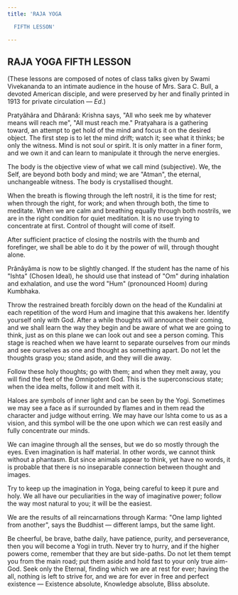 ```yaml
---
title: 'RAJA YOGA

  FIFTH LESSON'

---
```





  

## RAJA YOGA FIFTH LESSON

(These lessons are composed of notes of class talks given by Swami
Vivekananda to an intimate audience in the house of Mrs. Sara C. Bull, a
devoted American disciple, and were preserved by her and finally printed
in 1913 for private circulation — *Ed*.)

Pratyâhâra and Dhâranâ: Krishna says, "All who seek me by whatever means
will reach me", "All must reach me." Pratyahara is a gathering toward,
an attempt to get hold of the mind and focus it on the desired object.
The first step is to let the mind drift; watch it; see what it thinks;
be only the witness. Mind is not soul or spirit. It is only matter in a
finer form, and we own it and can learn to manipulate it through the
nerve energies.

The body is the objective view of what we call mind (subjective). We,
the Self, are beyond both body and mind; we are "Atman", the eternal,
unchangeable witness. The body is crystallised thought.

When the breath is flowing through the left nostril, it is the time for
rest; when through the right, for work; and when through both, the time
to meditate. When we are calm and breathing equally through both
nostrils, we are in the right condition for quiet meditation. It is no
use trying to concentrate at first. Control of thought will come of
itself.

After sufficient practice of closing the nostrils with the thumb and
forefinger, we shall be able to do it by the power of will, through
thought alone.

Prânâyâma is now to be slightly changed. If the student has the name of
his "Ishta" (Chosen Ideal), he should use that instead of "Om" during
inhalation and exhalation, and use the word "Hum" (pronounced Hoom)
during Kumbhaka.

Throw the restrained breath forcibly down on the head of the Kundalini
at each repetition of the word Hum and imagine that this awakens her.
Identify yourself only with God. After a while thoughts will announce
their coming, and we shall learn the way they begin and be aware of what
we are going to think, just as on this plane we can look out and see a
person coming. This stage is reached when we have learnt to separate
ourselves from our minds and see ourselves as one and thought as
something apart. Do not let the thoughts grasp you; stand aside, and
they will die away.

Follow these holy thoughts; go with them; and when they melt away, you
will find the feet of the Omnipotent God. This is the superconscious
state; when the idea melts, follow it and melt with it.

Haloes are symbols of inner light and can be seen by the Yogi. Sometimes
we may see a face as if surrounded by flames and in them read the
character and judge without erring. We may have our Ishta come to us as
a vision, and this symbol will be the one upon which we can rest easily
and fully concentrate our minds.

We can imagine through all the senses, but we do so mostly through the
eyes. Even imagination is half material. In other words, we cannot think
without a phantasm. But since animals appear to think, yet have no
words, it is probable that there is no inseparable connection between
thought and images.

Try to keep up the imagination in Yoga, being careful to keep it pure
and holy. We all have our peculiarities in the way of imaginative power;
follow the way most natural to you; it will be the easiest.

We are the results of all reincarnations through Karma: "One lamp
lighted from another", says the Buddhist — different lamps, but the same
light.

Be cheerful, be brave, bathe daily, have patience, purity, and
perseverance, then you will become a Yogi in truth. Never try to hurry,
and if the higher powers come, remember that they are but side-paths. Do
not let them tempt you from the main road; put them aside and hold fast
to your only true aim-God. Seek only the Eternal, finding which we are
at rest for ever; having the all, nothing is left to strive for, and we
are for ever in free and perfect existence — Existence absolute,
Knowledge absolute, Bliss absolute.



